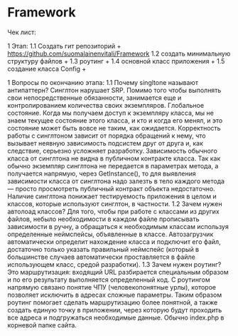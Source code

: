 # Framework

Чек лист:

1 Этап:
1.1 Создать гит репозиторий + 
https://github.com/suomalainenvitali/Framework
1.2 создать минимальную структуру файлов +
1.3 роутинг +
1.4 основной класс приложения +
1.5 создание класса Config +

1 Вопросы по окончанию этапа:
1.1 Почему singltone называют антипаттерн?
Синглтон нарушает SRP. Помимо того чтобы выполнять свои непосредственные обязанности, занимается еще и контролированием количества своих экземпляров.
Глобальное состояние. Когда мы получаем доступ к экземпляру класса, мы не знаем текущее состояние этого класса, и кто и когда его менял, и это состояние может быть вовсе не таким, как ожидается. Корректность работы с синглтоном зависит от порядка обращений к нему, что вызывает неявную зависимость подсистем друг от друга и, как следствие, серьезно усложняет разработку.
Зависимость обычного класса от синглтона не видна в публичном контракте класса. Так как обычно экземпляр синглтона не передается в параметрах метода, а получается напрямую, через GetInstance(), то для выявления зависимости класса от синглтона надо залезть в тело каждого метода — просто просмотреть публичный контракт объекта недостаточно.
Наличие синглтона понижает тестируемость приложения в целом и классов, которые используют синглтон, в частности. 
1.2 Зачем нужен автолоад классов?
Для того, чтобы при работе с классами из других файлов, небыло необходимости в каждом файле прописывать зависимости в ручну, а обращаться к необходимым классам используя определенные неймспейсы, объявленные в классе. Автозагрузчик автоматически определит нахождение класса и подключит его файл, достаточно только указать правильный неймспейс (который в большинстве случаев автоматически проставляется в файле использующем класс, средой разработки).
1.3 Зачем нужен роутинг?
Это маршрутизация: входящий URL разбирается специальным образом и по его результату выполняется определенный код. С роутингом напрямую связано понятие ЧПУ (человекопонятные урлы), которое позволяет исключить в адресах сложные параметры. Таким образом роутинг помогает сделать маршрутизацию более понятной, а также создать единую точку в приложении, через которую будут проходить все адреса и подгружаться необходимые данные. Обычно index.php в корневой папке сайта. 